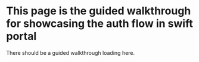 # This page is the guided walkthrough for showcasing the auth flow in swift portal

There should be a guided walkthrough loading here.
